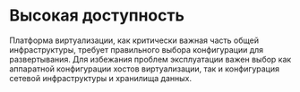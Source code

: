 # Высокая доступность

Платформа виртуализации, как критически важная часть общей инфраструктуры, требует правильного выбора конфигурации для развертывания. Для избежания проблем эксплуатации важен выбор как аппаратной конфигурации хостов виртуализации, так и конфигурация сетевой инфраструктуры и хранилища данных.
